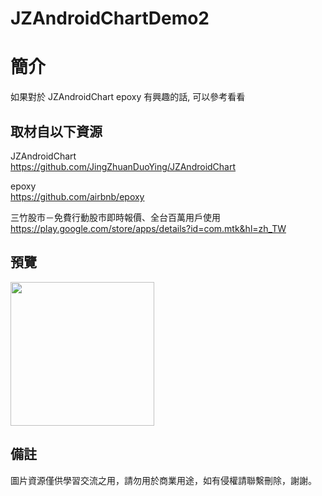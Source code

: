 # JZAndroidChartDemo2

簡介
==================================
如果對於 JZAndroidChart epoxy 有興趣的話, 可以參考看看                               

取材自以下資源
--------
JZAndroidChart                                                                 
https://github.com/JingZhuanDuoYing/JZAndroidChart    

epoxy                                                                 
https://github.com/airbnb/epoxy    

三竹股市－免費行動股市即時報價、全台百萬用戶使用                                                                 
https://play.google.com/store/apps/details?id=com.mtk&hl=zh_TW    
                                                                                                                  
預覽
--------
<p align="left">
  <img src="https://i.imgur.com/nsPZx32.png" width="230"/>
</p> 

備註
--------
圖片資源僅供學習交流之用，請勿用於商業用途，如有侵權請聯繫刪除，謝謝。
